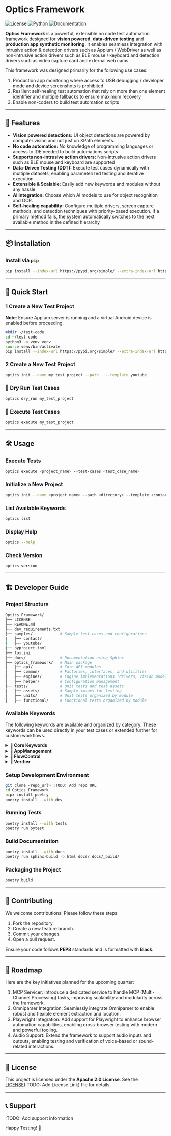 # Optics Framework

[![License](https://img.shields.io/badge/license-Apache_2.0-blue.svg)](LICENSE)
[![Python](https://img.shields.io/badge/python-3.12%2B-blue.svg)](https://www.python.org/)
[![Documentation](https://img.shields.io/badge/docs-Sphinx-blue)](docs/)

**Optics Framework** is a powerful, extensible no code test automation framework designed for **vision powered**, **data-driven testing** and **production app synthetic monitoring**. It enables seamless integration with intrusive action & detection drivers such as Appium / WebDriver as well as non-intrusive action drivers such as BLE mouse / keyboard and detection drivers such as video capture card and external web cams.

This framework was designed primarily for the following use cases:

1. Production app monitoring where access to USB debugging / developer mode and device screenshots is prohibited
2. Resilient self-healing test automation that rely on more than one element identifier and multiple fallbacks to ensure maximum recovery
3. Enable non-coders to build test automation scripts

---

## 🚀 Features

- **Vision powered detections:** UI object detections are powered by computer vision and not just on XPath elements.
- **No code automation:** No knowledge of programming languages or access to IDE needed to build automations scripts
- **Supports non-intrusive action drivers:** Non-intrusive action drivers such as BLE mouse and keyboard are supported
- **Data-Driven Testing (DDT):** Execute test cases dynamically with multiple datasets, enabling parameterized testing and iterative execution.
- **Extensible & Scalable:** Easily add new keywords and modules without any hassle.
- **AI Integration:** Choose which AI models to use for object recognition and OCR.
- **Self-healing capability:** Configure multiple drivers, screen capture methods, and detection techniques with priority-based execution. If a primary method fails, the system automatically switches to the next available method in the defined hierarchy

---

## 📦 Installation

### Install via `pip`

```bash
pip install --index-url https://pypi.org/simple/ --extra-index-url https://test.pypi.org/simple/ optics-framework
```

---

## 🚀 Quick Start

### 1 Create a New Test Project

**Note**: Ensure Appium server is running and a virtual Android device is enabled before proceeding.

```bash
mkdir ~/test-code
cd ~/test-code
python3 -m venv venv
source venv/bin/activate
pip install --index-url https://pypi.org/simple/ --extra-index-url https://test.pypi.org/simple/ optics-framework
```

### 2 Create a New Test Project

```bash
optics init --name my_test_project --path . --template youtube
```

### 📌 Dry Run Test Cases

```bash
optics dry_run my_test_project
```

### 📌 Execute Test Cases

```bash
optics execute my_test_project
```

---

## 🛠️ Usage

### Execute Tests

```bash
optics execute <project_name> --test-cases <test_case_name>
```

### Initialize a New Project

```bash
optics init --name <project_name> --path <directory> --template <contact/youtube> --force
```

### List Available Keywords

```bash
optics list
```

### Display Help

```bash
optics --help
```

### Check Version

```bash
optics version
```

---

## 🏗️ Developer Guide

### Project Structure

```bash
Optics_Framework/
├── LICENSE
├── README.md
├── dev_requirements.txt
├── samples/            # Sample test cases and configurations
|   ├── contact/
|   ├── youtube/
├── pyproject.toml
├── tox.ini
├── docs/               # Documentation using Sphinx
├── optics_framework/   # Main package
│   ├── api/            # Core API modules
│   ├── common/         # Factories, interfaces, and utilities
│   ├── engines/        # Engine implementations (drivers, vision models, screenshot tools)
│   ├── helper/         # Configuration management
├── tests/              # Unit tests and test assets
│   ├── assets/         # Sample images for testing
│   ├── units/          # Unit tests organized by module
│   ├── functional/     # Functional tests organized by module

```

### Available Keywords

The following keywords are available and organized by category. These keywords can be used directly in your test cases or extended further for custom workflows.
<details>
<summary><strong>🔹 Core Keywords</strong></summary>
<ul>
  <li>clear_element_text</li>
  <li>detect_and_press</li>
  <li>enter_number</li>
  <li>enter_text</li>
  <li>get_text</li>
  <li>press_by_coordinates</li>
  <li>press_by_percentage</li>
  <li>press_element</li>
  <li>press_element_with_index</li>
  <li>press_keycode</li>
  <li>scroll</li>
  <li>scroll_from_element</li>
  <li>scroll_until_element_appears</li>
  <li>select_dropdown_option</li>
  <li>sleep</li>
  <li>swipe</li>
  <li>swipe_from_element</li>
  <li>swipe_until_element_appears</li>
</ul>
</details>
<details>
<summary><strong>🔹 AppManagement</strong></summary>

<ul>
  <li>close_and_terminate_app</li>
  <li>force_terminate_app</li>
  <li>get_app_version</li>
  <li>initialise_setup</li>
  <li>launch_app</li>
  <li>start_appium_session</li>
  <li>start_other_app</li>
</ul>

</details>

<details>
<summary><strong>🔹 FlowControl</strong></summary>

<ul>
  <li>_compute_expression</li>
  <li>_ensure_runner</li>
  <li>_evaluate_conditions</li>
  <li>_extract_element_name</li>
  <li>_extract_variable_name</li>
  <li>_is_condition_true</li>
  <li>_load_data</li>
  <li>_loop_by_count</li>
  <li>_loop_with_variables</li>
  <li>_parse_iterables</li>
  <li>_parse_single_iterable</li>
  <li>_parse_variable_iterable_pairs</li>
  <li>_parse_variable_names</li>
  <li>_resolve_condition</li>
  <li>_safe_eval</li>
  <li>_split_condition_args</li>
  <li>condition</li>
  <li>evaluate</li>
  <li>execute_module</li>
  <li>read_data</li>
  <li>run_loop</li>
</ul>

</details>

<details>
<summary><strong>🔹 Verifier</strong></summary>

<ul>
  <li>assert_equality</li>
  <li>assert_images_vision</li>
  <li>assert_presence</li>
  <li>assert_texts_vision</li>
  <li>is_element</li>
  <li>validate_element</li>
  <li>validate_screen</li>
  <li>vision_search</li>
</ul>

</details>


### Setup Development Environment

```bash
git clone <repo_url> :TODO: Add repo URL
cd Optics_Framework
pipx install poetry
poetry install --with dev
```

### Running Tests

```bash
poetry install --with tests
poetry run pytest
```

### Build Documentation

```bash
poetry install --with docs
poetry run sphinx-build -b html docs/ docs/_build/
```

### Packaging the Project

```bash
poetry build
```

---

## 📜 Contributing

We welcome contributions! Please follow these steps:

1. Fork the repository.
2. Create a new feature branch.
3. Commit your changes.
4. Open a pull request.

Ensure your code follows **PEP8** standards and is formatted with **Black**.

---

## 🎯 Roadmap

Here are the key initiatives planned for the upcoming quarter:
1. MCP Servicer: Introduce a dedicated service to handle MCP (Multi-Channel Processing) tasks, improving scalability and modularity across the framework.
2. Omniparser Integration: Seamlessly integrate Omniparser to enable robust and flexible element extraction and location.
3. Playwright Integration: Add support for Playwright to enhance browser automation capabilities, enabling cross-browser testing with modern and powerful tooling.
4. Audio Support: Extend the framework to support audio inputs and outputs, enabling testing and verification of voice-based or sound-related interactions.

---

## 📄 License

This project is licensed under the **Apache 2.0 License**. See the [LICENSE](LICENSE)(:TODO: Add License Link) file for details.

---

## 📞 Support

:TODO: Add support information

Happy Testing! 🚀
